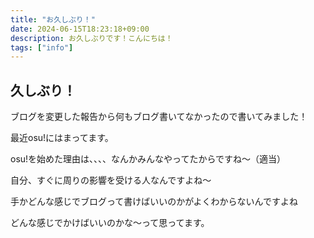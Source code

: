 ```yaml
---
title: "お久しぶり！"
date: 2024-06-15T18:23:18+09:00
description: お久しぶりです！こんにちは！
tags: ["info"]
---
```


## 久しぶり！

ブログを変更した報告から何もブログ書いてなかったので書いてみました！

最近osu!にはまってます。

osu!を始めた理由は、、、、なんかみんなやってたからですね～（適当）

自分、すぐに周りの影響を受ける人なんですよね～

手かどんな感じでブログって書けばいいのかがよくわからないんですよね

どんな感じでかけばいいのかな～って思ってます。

